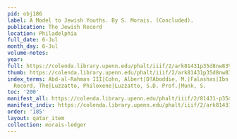 ```yaml
---
pid: obj186
label: A Model to Jewish Youths. By S. Morais. (Concluded).
publication: The Jewish Record
location: Philadelphia
full_date: 6-Jul
month_day: 6-Jul
volume-notes:
year:
full: https://colenda.library.upenn.edu/phalt/iiif/2/ark81431p35d8nw83%2FSHA256E-s7831498--d13ce644b7019749e6f3378b8ab0c77414f6c1a4c0c7d860a063bf915d7be86d.jpeg/full/3500,/0/default.jpg
thumb: https://colenda.library.upenn.edu/phalt/iiif/2/ark81431p35d8nw83%2FSHA256E-s7831498--d13ce644b7019749e6f3378b8ab0c77414f6c1a4c0c7d860a063bf915d7be86d.jpeg/full/!200,200/0/default.jpg
index_terms: Abd-al-Rahman III|Cohn, Albert|D?Aboddie, M.|Falashas|Ibn Shaprut, Hisdai|Jewish
  Record, The|Luzzatto, Philoxene|Luzzatto, S.D. Prof.|Munk, S.
toc: '200'
manifest_all: https://colenda.library.upenn.edu/phalt/iiif/2/81431-p35d8nw83/manifest
manifest_indiv: https://colenda.library.upenn.edu/phalt/iiif/2/ark81431p35d8nw83%2FSHA256E-s7831498--d13ce644b7019749e6f3378b8ab0c77414f6c1a4c0c7d860a063bf915d7be86d.jpeg
order: '185'
layout: qatar_item
collection: morais-ledger
---
```

